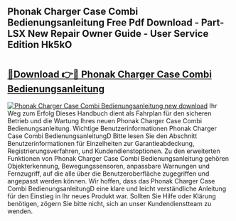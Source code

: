 ## Phonak Charger Case Combi Bedienungsanleitung Free Pdf Download - Part-LSX New Repair Owner Guide - User Service Edition Hk5kO

# <h2><a href="http://df5u7qg.blite.top/?on=Phonak+Charger+Case+Combi+Bedienungsanleitung">🔗Download 👉🔴 Phonak Charger Case Combi Bedienungsanleitung</a></h2>

[![Phonak Charger Case Combi Bedienungsanleitung new download](https://i.imgur.com/lujVjoI.png)](http://df5u7qg.blite.top/?on=Phonak+Charger+Case+Combi+Bedienungsanleitung)
Ihr Weg zum Erfolg Dieses Handbuch dient als Fahrplan für den sicheren Betrieb und die Wartung Ihres neuen Phonak Charger Case Combi Bedienungsanleitung. Wichtige Benutzerinformationen Phonak Charger Case Combi BedienungsanleitungD Bitte lesen Sie den Abschnitt Benutzerinformationen für Einzelheiten zur Garantieabdeckung, Registrierungsverfahren, und Kundendienstoptionen. Zu den erweiterten Funktionen von Phonak Charger Case Combi Bedienungsanleitung gehören Objekterkennung, Bewegungssensoren, anpassbare Warnungen und Fernzugriff, auf die alle über die Benutzeroberfläche zugegriffen und angepasst werden können. Wir hoffen, dass das Phonak Charger Case Combi BedienungsanleitungD eine klare und leicht verständliche Anleitung für den Einstieg in Ihr neues Produkt war. Sollten Sie Hilfe oder Klärung benötigen, zögern Sie bitte nicht, sich an unser Kundendienstteam zu wenden.
